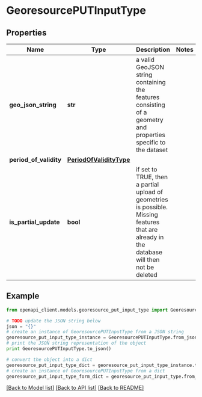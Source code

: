 # GeoresourcePUTInputType


## Properties
Name | Type | Description | Notes
------------ | ------------- | ------------- | -------------
**geo_json_string** | **str** | a valid GeoJSON string containing the features consisting of a geometry and properties specific to the dataset | 
**period_of_validity** | [**PeriodOfValidityType**](PeriodOfValidityType.md) |  | 
**is_partial_update** | **bool** | if set to TRUE, then a partial upload of geometries is possible. Missing features that are already in the database will then not be deleted | 

## Example

```python
from openapi_client.models.georesource_put_input_type import GeoresourcePUTInputType

# TODO update the JSON string below
json = "{}"
# create an instance of GeoresourcePUTInputType from a JSON string
georesource_put_input_type_instance = GeoresourcePUTInputType.from_json(json)
# print the JSON string representation of the object
print GeoresourcePUTInputType.to_json()

# convert the object into a dict
georesource_put_input_type_dict = georesource_put_input_type_instance.to_dict()
# create an instance of GeoresourcePUTInputType from a dict
georesource_put_input_type_form_dict = georesource_put_input_type.from_dict(georesource_put_input_type_dict)
```
[[Back to Model list]](../README.md#documentation-for-models) [[Back to API list]](../README.md#documentation-for-api-endpoints) [[Back to README]](../README.md)


